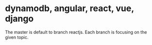 # dynamodb, angular, react, vue, django

The master is default to branch reactjs. Each branch is focusing on the given topic.
